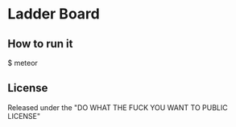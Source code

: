 Ladder Board
============

How to run it
-------------
$ meteor

License
-------
Released under the "DO WHAT THE FUCK YOU WANT TO PUBLIC LICENSE"